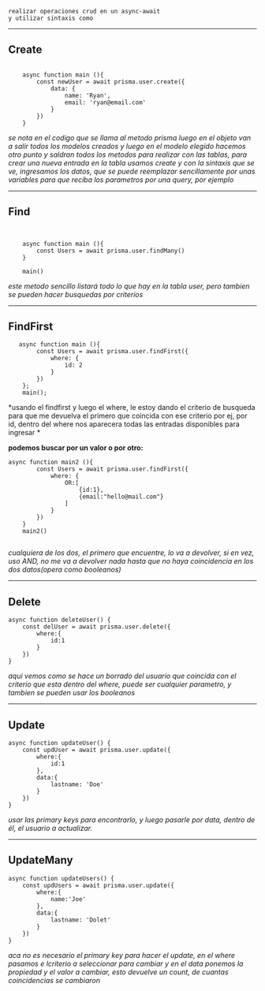 ~~~
realizar operaciones crud en un async-await 
y utilizar sintaxis como 

~~~
---
Create
---
~~~

    async function main (){
        const newUser = await prisma.user.create({
            data: {
                name: 'Ryan',
                email: 'ryan@email.com'
            }
        })
    }   

~~~


*se nota en el codigo que se llama al metodo prisma luego en el objeto van a salir todos los modelos creados y luego en el modelo elegido hacemos otro punto y saldran todos los metodos para realizar con las tablas, para crear una nueva entrada en la tabla usamos create y con la sintaxis que se ve, ingresamos los datos, que se puede reemplazar sencillamente por unas variables para que reciba los parametros por una query, por ejemplo*

---
Find 
---
~~~


    async function main (){
        const Users = await prisma.user.findMany()
    } 

    main()

~~~

*este metodo sencillo listará todo lo que hay en la tabla user, pero tambien se pueden hacer busquedas por criterios*

---
FindFirst
---
~~~
   async function main (){
        const Users = await prisma.user.findFirst({
            where: {
                id: 2
            }
        })
    }; 
    main();
~~~
*usando el findfirst y luego el where, le estoy dando el criterio de busqueda para que me devuelva el primero que coincida con ese criterio por ej, por id, dentro del where nos aparecera todas las entradas disponibles para ingresar *

__podemos buscar por un valor o por otro:__

~~~
async function main2 (){
        const Users = await prisma.user.findFirst({
            where: {
                OR:[
                    {id:1},
                    {email:"hello@mail.com"}
                ]
            }
        })
    }
    main2()
    
~~~
_cualquiera de los dos, el primero que encuentre, lo va a devolver, si en vez, uso AND, no me va a devolver nada hasta que no haya coincidencia en los dos datos(opera como booleanos)_

---
Delete 
---
~~~
async function deleteUser() {
    const delUser = await prisma.user.delete({
        where:{
            id:1
        }
    }) 
}
~~~
*aqui vemos como se hace un borrado del usuario que coincida con el criterio que esta dentro del where, puede ser cualquier parametro,  y tambien se pueden usar los booleanos*

---
Update
---
~~~
async function updateUser() {
    const updUser = await prisma.user.update({
        where:{
            id:1
        },
        data:{
            lastname: 'Doe'
        }
    }) 
}
~~~
*usar las primary keys para encontrarlo, y luego pasarle por data, dentro de él, el usuario a actualizar.*

---
UpdateMany
--
~~~
async function updateUsers() {
    const updUsers = await prisma.user.update({
        where:{
            name:'Joe'
        },
        data:{
            lastname: 'Dolet'
        }
    }) 
}
~~~
*aca no es necesario el primary key para hacer el update, en el where pasamos e lcriterio a seleccionar para cambiar y en el data ponemos la propiedad y el valor a cambiar, esto devuelve un count, de cuantas coincidencias se cambiaron*